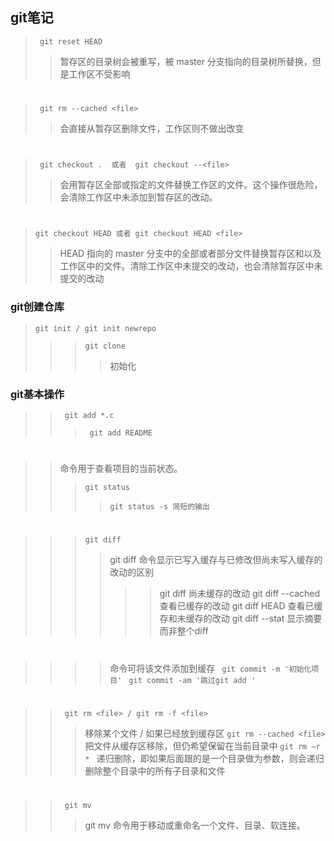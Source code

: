 ## git笔记
>``` git reset HEAD```
>> 暂存区的目录树会被重写，被 master 分支指向的目录树所替换，但是工作区不受影响
#
>``` git rm --cached <file>```
>> 会直接从暂存区删除文件，工作区则不做出改变
#
>``` git checkout .  或者  git checkout --<file>```
>> 会用暂存区全部或指定的文件替换工作区的文件。这个操作很危险，会清除工作区中未添加到暂存区的改动。
#
> ```git checkout HEAD 或者 git checkout HEAD <file>```
>> HEAD 指向的 master 分支中的全部或者部分文件替换暂存区和以及工作区中的文件。清除工作区中未提交的改动，也会清除暂存区中未提交的改动

### git创建仓库
>```git init / git init newrepo ```
>>>``` git clone ```
>>>> 初始化
### git基本操作
>>``` git add *.c```
>>>``` git add README```
#
>>命令用于查看项目的当前状态。
>>>```git status ```
>>>>```git status -s 简短的输出```
#
>>> ``` git diff ```
>>>>git diff 命令显示已写入缓存与已修改但尚未写入缓存的改动的区别
>>>>>>git diff 尚未缓存的改动
>>>>>>git  diff --cached查看已缓存的改动
>>>>>>git diff HEAD 查看已缓存和未缓存的改动
>>>>>>git diff --stat 显示摘要而非整个diff
#
>>>>命令可将该文件添加到缓存
>>``` git commit -m '初始化项目'```
>>>``` git commit -am '跳过git add '```
#
>> ``` git rm <file> / git rm -f <file>```
>>>移除某个文件 / 如果已经放到缓存区
>>```git rm --cached <file>```
>> 把文件从缓存区移除，但仍希望保留在当前目录中
>>>```git rm –r * ```
>>>递归删除，即如果后面跟的是一个目录做为参数，则会递归删除整个目录中的所有子目录和文件
#
>>``` git mv```
>>>git mv 命令用于移动或重命名一个文件、目录、软连接。



